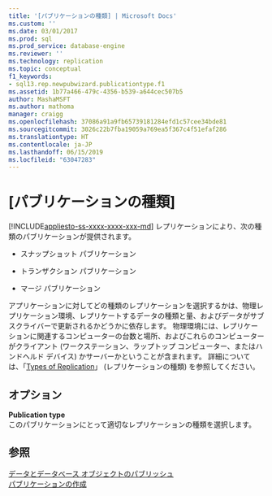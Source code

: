 ```yaml
---
title: '[パブリケーションの種類] | Microsoft Docs'
ms.custom: ''
ms.date: 03/01/2017
ms.prod: sql
ms.prod_service: database-engine
ms.reviewer: ''
ms.technology: replication
ms.topic: conceptual
f1_keywords:
- sql13.rep.newpubwizard.publicationtype.f1
ms.assetid: 1b77a466-479c-4356-b539-a644cec507b5
author: MashaMSFT
ms.author: mathoma
manager: craigg
ms.openlocfilehash: 37086a91a9fb65739181284efd1c57cee34bde81
ms.sourcegitcommit: 3026c22b7fba19059a769ea5f367c4f51efaf286
ms.translationtype: HT
ms.contentlocale: ja-JP
ms.lasthandoff: 06/15/2019
ms.locfileid: "63047283"
---
```

# <a name="publication-type"></a>[パブリケーションの種類]
[!INCLUDE[appliesto-ss-xxxx-xxxx-xxx-md](../../includes/appliesto-ss-xxxx-xxxx-xxx-md.md)]
  レプリケーションにより、次の種類のパブリケーションが提供されます。  
  
-   スナップショット パブリケーション  
  
-   トランザクション パブリケーション  
  
-   マージ パブリケーション  
  
 アプリケーションに対してどの種類のレプリケーションを選択するかは、物理レプリケーション環境、レプリケートするデータの種類と量、およびデータがサブスクライバーで更新されるかどうかに依存します。 物理環境には、レプリケーションに関連するコンピューターの台数と場所、およびこれらのコンピューターがクライアント (ワークステーション、ラップトップ コンピューター、またはハンドヘルド デバイス) かサーバーかということが含まれます。 詳細については、「[Types of Replication](../../relational-databases/replication/types-of-replication.md)」 (レプリケーションの種類) を参照してください。  
  
## <a name="options"></a>オプション  
 **Publication type**  
 このパブリケーションにとって適切なレプリケーションの種類を選択します。  
  
## <a name="see-also"></a>参照  
 [データとデータベース オブジェクトのパブリッシュ](../../relational-databases/replication/publish/publish-data-and-database-objects.md)   
 [パブリケーションの作成](../../relational-databases/replication/publish/create-a-publication.md)  
  
  
